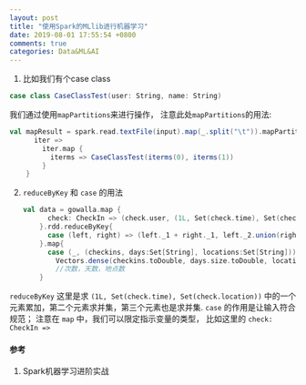 ```yaml
---
layout: post
title: "使用Spark的MLlib进行机器学习"
date: 2019-08-01 17:55:54 +0800
comments: true
categories: Data&ML&AI
---
```


1. 比如我们有个case class

```scala
case class CaseClassTest(user: String, name: String)
```

我们通过使用`mapPartitions`来进行操作， 注意此处`mapPartitions`的用法:

```scala
val mapResult = spark.read.textFile(input).map(_.split("\t")).mapPartitions {
      iter =>
        iter.map {
          iterms => CaseClassTest(iterms(0), iterms(1))
        }
    }
```



2. `reduceByKey` 和 `case` 的用法

   ```scala
   val data = gowalla.map {
         check: CheckIn => (check.user, (1L, Set(check.time), Set(check.location)))
       }.rdd.reduceByKey{
         case (left, right) => (left._1 + right._1, left._2.union(right._2),left._3.union(right._3))
       }.map{
         case (_, (checkins, days:Set[String], locations:Set[String])) =>
           Vectors.dense(checkins.toDouble, days.size.toDouble, locations.size.toDouble)
           //次数，天数，地点数
       }
   ```

   

`reduceByKey` 这里是求 `(1L, Set(check.time), Set(check.location))` 中的一个元素累加，第二个元素求并集，第三个元素也是求并集. `case` 的作用是让输入符合规范； 注意在 `map` 中，我们可以限定指示变量的类型， 比如这里的 `check: CheckIn =>`



#### 参考

1. Spark机器学习进阶实战